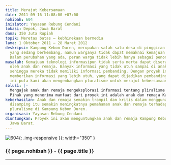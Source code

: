 ```yaml
---
title: Merajut Kebersamaan
date: 2011-09-16 11:08:00 +07:00
nohibah: 604
inisiator: Yayasan Rebung Cendani
lokasi: Depok, Jawa Barat
dana: 350 Juta Rupiah
topik: Meretas batas – kebhinekaan bermedia
lama: 1 Oktober 2011 – 28 Maret 2012
deskripsi: Kampung Kebon Duren, merupakan salah satu desa di pinggiran Kota Depok
  yang sedang berkembang, namun warganya tidak dapat memaknai kemajuan itu sendiri.
  Dalam perubahan yang ada, peran warga tidak lebih hanya sebagai penonton perubahan.
masalah: Kemajuan teknologi informasipun tidak serta merta dapat diserap atau dimanfaatkan
  oleh anak dan remaja. Banyak informasi yang tidak utuh sampai di anak dan remaja,
  sehingga mereka tidak memiliki informasi pembanding. Dengan proyek ini kami akan
  memberikan informasi yang lebih utuh, yang dapat dijadikan pembanding. Lewat proyek
  ini pula kami akan mengembangkan pluralisme untuk merajut kebersamaan.
solusi: |-
  Mengajak anak dan remaja mengeksplorasi informasi tentang pliralisme melalui internet dan menuangkannya kembali dalam catatan-catatan yang dibuat oleh anak melalui web, blog, facebook, dan tweeter (untuk remaja).
  Pihak yang menerima manfaat dari proyek ini adalah anak dan remaja Kampung Kebon Duren, Depok, Jawa Barat.
keberhasilan: Anak dan remaja semakin trampil dan kritis dalam menggunakan internet
  disamping itu semakin meningkatnya pemahaman anak dan remaja terhadap persoalan
  pluralisme di Kampung Kebon Duren.
organisasi: Yayasan Rebung Cendani
diuntungkan: Proyek ini akan menguntungkan anak dan remaja Kampung Kebon Duren, Depok,
  Jawa Barat.
---
```


![604](/static/img/hibahcmb/604.png){: .img-responsive }{: width="350" }

### {{ page.nohibah }} - {{ page.title }}

---

